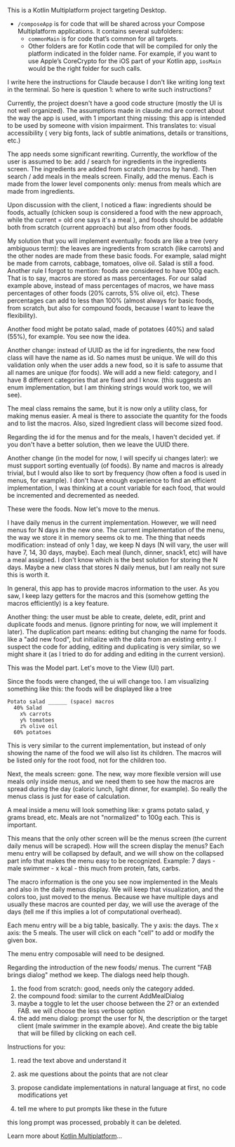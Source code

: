 This is a Kotlin Multiplatform project targeting Desktop.

* `/composeApp` is for code that will be shared across your Compose Multiplatform applications.
  It contains several subfolders:
  - `commonMain` is for code that’s common for all targets.
  - Other folders are for Kotlin code that will be compiled for only the platform indicated in the folder name.
    For example, if you want to use Apple’s CoreCrypto for the iOS part of your Kotlin app,
    `iosMain` would be the right folder for such calls.


I write here the instructions for Claude because I don't like writing long text in the terminal. 
So here is question 1: where to write such instructions?

Currently, the project doesn't have a good code structure (mostly the UI is 
not well organized). The assumptions made in claude.md are correct about the 
way the app is used, with 1 important thing missing: this app is intended to 
be used by someone with vision impairment. This translates to: visual accessibility (
very big fonts, lack of subtle animations, details or transitions, etc.)

The app needs some significant rewriting. Currently, the workflow of the user
is assumed to be: add / search for ingredients in the ingredients screen.
The ingredients are added from scratch (macros by hand). Then search / add meals
in the meals screen. Finally, add the menus. Each is made from the lower level
components only: menus from meals which are made from ingredients.

Upon discussion with the client, I noticed a flaw:
ingredients should be foods, actually (chicken soup is considered a food with
the new approach, while the current = old one says it's a meal ), and foods 
should be addable both from scratch (current approach) but also from other foods.

My solution that you will implement eventually: foods are like a tree (very 
ambiguous term): the leaves are ingredients from scratch (like carrots) 
and the other nodes are made from these basic foods. For example, salad might 
be made from carrots, cabbage, tomatoes, olive oil. Salad is still a food.
Another rule I forgot to mention: foods are considered to have 100g each.
That is to say, macros are stored as mass percentages. For our salad example above,
instead of mass percentages of macros, we have mass percentages of other foods
(20% carrots, 5% olive oil, etc). These percentages can add to less than 100%
(almost always for basic foods, from scratch, but also for compound foods, 
because I want to leave the flexibility).

Another food might be potato salad, made of potatoes (40%) and salad (55%), for 
example. You see now the idea. 

Another change: instead of UUID as the id for ingredients, the new food class
will have the name as id. So names must be unique. We will do this validation
only when the user adds a new food, so it is safe to assume that all names
are unique (for foods). We will add a new field: category, and I have 8 
different categories that are fixed and I know. (this suggests an enum implementation,
but I am thinking strings would work too, we will see).

The meal class remains the same, but it is now only a utility class,
for making menus easier. A meal is there to associate the quantity for the foods
and to list the macros. Also, sized Ingredient class will become sized food.

Regarding the id for the menus and for the meals, I haven't decided yet. if 
you don't have a better solution, then we leave the UUID there.

Another change (in the model for now, I will specify ui changes later): we must
support sorting eventually (of foods). By name and macros is already trivial,
but I would also like to sort by frequency (how often a food is used in menus, for
example). I don't have enough experience to find an efficient implementation, 
I was thinking at a count variable for each food, that would be incremented and 
decremented as needed.

These were the foods. Now let's move to the menus.

I have daily menus in the current implementation. However, we will need 
menus for N days in the new one. The current implementation of the menu, the
way we store it in memory seems ok to me. The thing that needs modification:
instead of only 1 day, we keep N days (N will vary, the user will have
7, 14, 30 days, maybe). Each meal (lunch, dinner, snack1, etc) will have a
meal assigned. I don't know which is the best solution for storing the N days.
Maybe a new class that stores N daily menus, but I am really not sure this is worth it.

In general, this app has to provide macros information to the user. As you saw,
I keep lazy getters for the macros and this (somehow getting the macros
efficiently) is a key feature.  

Another thing: the user must be able to create, delete, edit, print and duplicate
foods and menus. (ignore printing for now, we will implement it later). 
The duplication part means: editing but changing the name for foods. like a 
"add new food", but initialize with the data from an existing entry. I suspect
the code for adding, editing and duplicating is very similar, so we might share it
(as I tried to do for adding and editing in the current version).

This was the Model part. Let's move to the View (UI) part.

Since the foods were changed, the ui will change too.
I am visualizing something like this: the foods will be displayed like a tree
```
Potato salad ______ (space) macros
  40% Salad
    x% carrots
    y% tomatoes
    z% olive oil
  60% potatoes
```
This is very similar to the current implementation, but instead of only
showing the name of the food we will also list its children. The macros will
be listed only for the root food, not for the children too. 

Next, the meals screen: gone. The new, way more flexible version will use meals
only inside menus, and we need them to see how the macros are spread during the day
(caloric lunch, light dinner, for example). So really the menus class is just for 
ease of calculation. 

A meal inside a menu will look something like: x grams potato salad, y grams bread, etc.
Meals are not "normalized" to 100g each. This is important. 

This means that the only other screen will be the menus screen (the current daily 
menus will be scraped). How will the screen display the menus?
Each menu entry will be collapsed by default, and we will show on the collapsed
part info that makes the menu easy to be recognized. Example:
7 days - male swimmer - x kcal - this much from protein, fats, carbs.

The macro information is the one you see now implemented in the Meals and also
in the daily menus display. We will keep that visualization, and the colors too, 
just moved to the menus. Because we have multiple days and usually these macros
are counted per day, we will use the average of the days (tell me if this implies a 
lot of computational overhead).

Each menu entry will be a big table, basically. The y axis: the days. The x
axis: the 5 meals. The user will click on each "cell" to add or modify the given box.

The menu entry composable will need to be designed. 

Regarding the introduction of the new foods/ menus. The current "FAB brings dialog"
method we keep. The dialogs need help though.

1. the food from scratch: good, needs only the category added.
2. the compound food: similar to the current AddMealDialog
3. maybe a toggle to let the user choose between the 2? or an extended FAB.
we will choose the less verbose option
4. the add menu dialog: prompt the user for N, the description or the target
client (male swimmer in the example above). And create the big table that 
will be filled by clicking on each cell.

Instructions for you:
1. read the text above and understand it
2. ask me questions about the points that are not clear
3. propose candidate implementations in natural language at first, no code 
modifications yet

4. tell me where to put prompts like these in the future 

this long prompt was processed, probably it can be deleted.




Learn more about [Kotlin Multiplatform](https://www.jetbrains.com/help/kotlin-multiplatform-dev/get-started.html)…